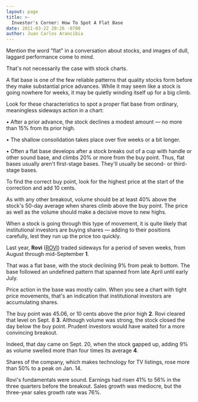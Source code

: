```yaml
---
layout: page
title: >-
  Investor's Corner: How To Spot A Flat Base
date: 2011-03-22 20:26 -0700
author: Juan Carlos Arancibia
---
```





Mention the word "flat" in a conversation about stocks, and images of dull, laggard performance come to mind.


That's not necessarily the case with stock charts.


A flat base is one of the few reliable patterns that quality stocks form before they make substantial price advances. While it may seem like a stock is going nowhere for weeks, it may be quietly winding itself up for a big climb.


Look for these characteristics to spot a proper flat base from ordinary, meaningless sideways action in a chart:


• After a prior advance, the stock declines a modest amount — no more than 15% from its prior high.


• The shallow consolidation takes place over five weeks or a bit longer.


• Often a flat base develops after a stock breaks out of a cup with handle or other sound base, and climbs 20% or more from the buy point. Thus, flat bases usually aren't first-stage bases. They'll usually be second- or third-stage bases.


To find the correct buy point, look for the highest price at the start of the correction and add 10 cents.


As with any other breakout, volume should be at least 40% above the stock's 50-day average when shares climb above the buy point. The price as well as the volume should make a decisive move to new highs.


When a stock is going through this type of movement, it is quite likely that institutional investors are buying shares — adding to their positions carefully, lest they run up the price too quickly.


Last year, **Rovi** ([ROVI](https://research.investors.com/quote.aspx?symbol=ROVI)) traded sideways for a period of seven weeks, from August through mid-September **1**.


That was a flat base, with the stock declining 9% from peak to bottom. The base followed an undefined pattern that spanned from late April until early July.


Price action in the base was mostly calm. When you see a chart with tight price movements, that's an indication that institutional investors are accumulating shares.


The buy point was 45.06, or 10 cents above the prior high **2**. Rovi cleared that level on Sept. 8 **3**. Although volume was strong, the stock closed the day below the buy point. Prudent investors would have waited for a more convincing breakout.


Indeed, that day came on Sept. 20, when the stock gapped up, adding 9% as volume swelled more than four times its average **4**.


Shares of the company, which makes technology for TV listings, rose more than 50% to a peak on Jan. 14.


Rovi's fundamentals were sound. Earnings had risen 41% to 56% in the three quarters before the breakout. Sales growth was mediocre, but the three-year sales growth rate was 76%.




